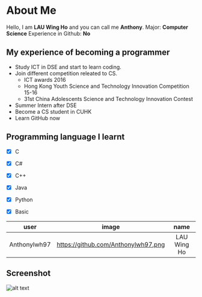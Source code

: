 # About Me

Hello, I am __LAU Wing Ho__ and you can call me __Anthony__.
Major: __Computer Science__
Experience in Github: __No__

## My experience of becoming a programmer

 * Study ICT in DSE and start to learn coding.
 * Join different competition releated to CS.
      * ICT awards 2016
      * Hong Kong Youth Science and Technology Innovation Competition 15-16
      * 31st China Adolescents Science and Technology Innovation Contest
 * Summer Intern after DSE
 * Become a CS student in CUHK
 * Learn GitHub now
 
 ## Programming language I learnt
- [x] C
- [X] C#
- [X] C++
- [X] Java
- [X] Python
- [X] Basic


|      __user__     |           __image__                 |   __name__  |
| :---------------: |:-----------------------------------:| :----------:|
| Anthonylwh97      | https://github.com/Anthonylwh97.png | LAU Wing Ho |

## Screenshot
![alt text](https://github.com/csci3251-2020/student-1155126015/blob/master/screenshot.png "Logo Title Text 1")
